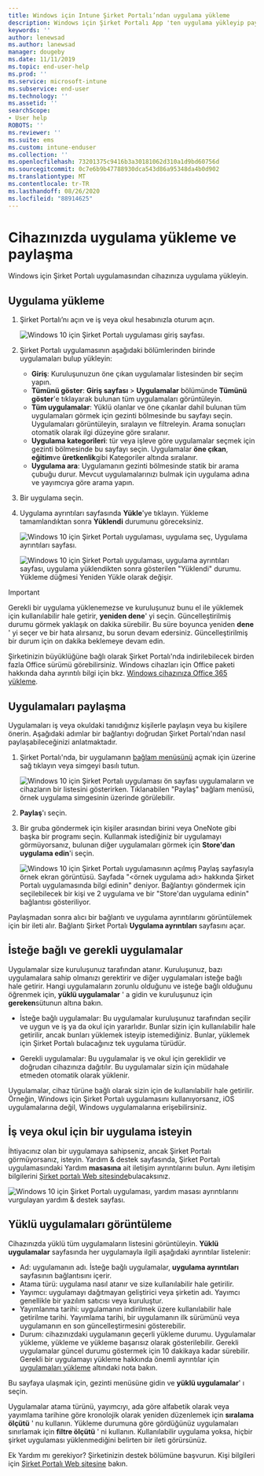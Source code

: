 ```yaml
---
title: Windows için Intune Şirket Portalı’ndan uygulama yükleme
description: Windows için Şirket Portalı App 'ten uygulama yükleyip paylaşma
keywords: ''
author: lenewsad
ms.author: lanewsad
manager: dougeby
ms.date: 11/11/2019
ms.topic: end-user-help
ms.prod: ''
ms.service: microsoft-intune
ms.subservice: end-user
ms.technology: ''
ms.assetid: ''
searchScope:
- User help
ROBOTS: ''
ms.reviewer: ''
ms.suite: ems
ms.custom: intune-enduser
ms.collection: ''
ms.openlocfilehash: 73201375c9416b3a30181062d310a1d9bd60756d
ms.sourcegitcommit: 0c7e6b9b47788930dca543d86a95348da4b0d902
ms.translationtype: MT
ms.contentlocale: tr-TR
ms.lasthandoff: 08/26/2020
ms.locfileid: "88914625"
---
```

# <a name="install-and-share-apps-on-your-device"></a>Cihazınızda uygulama yükleme ve paylaşma

Windows için Şirket Portalı uygulamasından cihazınıza uygulama yükleyin.

## <a name="install-apps"></a>Uygulama yükleme

1. Şirket Portalı’nı açın ve iş veya okul hesabınızla oturum açın.  

    ![Windows 10 için Şirket Portalı uygulaması giriş sayfası.](./media/RS1_AppDetailsPage_Installed_03.png)
2. Şirket Portalı uygulamasının aşağıdaki bölümlerinden birinde uygulamaları bulup yükleyin:  

    * **Giriş**: Kuruluşunuzun öne çıkan uygulamalar listesinden bir seçim yapın.  
    * **Tümünü göster**: **Giriş sayfası** > **Uygulamalar** bölümünde **Tümünü göster**'e tıklayarak bulunan tüm uygulamaları görüntüleyin.  
    * **Tüm uygulamalar**: Yüklü olanlar ve öne çıkanlar dahil bulunan tüm uygulamaları görmek için gezinti bölmesinde bu sayfayı seçin. Uygulamaları görüntüleyin, sıralayın ve filtreleyin. Arama sonuçları otomatik olarak ilgi düzeyine göre sıralanır.  
    * **Uygulama kategorileri**: tür veya işleve göre uygulamalar seçmek için gezinti bölmesinde bu sayfayı seçin. Uygulamalar **öne çıkan**, **eğitim**ve **üretkenlik**gibi Kategoriler altında sıralanır.  
    * **Uygulama ara**: Uygulamanın gezinti bölmesinde statik bir arama çubuğu durur. Mevcut uygulamalarınızı bulmak için uygulama adına ve yayımcıya göre arama yapın.  

3. Bir uygulama seçin.   
4. Uygulama ayrıntıları sayfasında **Yükle**'ye tıklayın. Yükleme tamamlandıktan sonra **Yüklendi** durumunu göreceksiniz.  

    ![Windows 10 için Şirket Portalı uygulaması, uygulama seç, Uygulama ayrıntıları sayfası.](./media/RS1_AppDetailsPage_Installed_02.png)  
    
    ![Windows 10 için Şirket Portalı uygulaması, uygulama ayrıntıları sayfası, uygulama yüklendikten sonra gösterilen "Yüklendi" durumu. Yükleme düğmesi Yeniden Yükle olarak değişir.](./media/RS1_AppDetailsPage_Installed_01.png)    

> [!IMPORTANT]
> Gerekli bir uygulama yüklenemezse ve kuruluşunuz bunu el ile yüklemek için kullanılabilir hale getirir, **yeniden dene**' yi seçin. Güncelleştirilmiş durumu görmek yaklaşık on dakika sürebilir. Bu süre boyunca yeniden **dene** ' yi seçer ve bir hata alırsanız, bu sorun devam edersiniz. Güncelleştirilmiş bir durum için on dakika beklemeye devam edin.   

Şirketinizin büyüklüğüne bağlı olarak Şirket Portalı'nda indirilebilecek birden fazla Office sürümü görebilirsiniz. Windows cihazları için Office paketi hakkında daha ayrıntılı bilgi için bkz. [Windows cihazınıza Office 365 yükleme](./install-office-windows.md).

## <a name="share-apps"></a>Uygulamaları paylaşma  
Uygulamaları iş veya okuldaki tanıdığınız kişilerle paylaşın veya bu kişilere önerin. Aşağıdaki adımlar bir bağlantıyı doğrudan Şirket Portalı'ndan nasıl paylaşabileceğinizi anlatmaktadır.

1. Şirket Portalı'nda, bir uygulamanın [bağlam menüsünü](//windows/uwp/design/controls-and-patterns/menus) açmak için üzerine sağ tıklayın veya simgeyi basılı tutun.  

    ![Windows 10 için Şirket Portalı uygulaması ön sayfası uygulamaların ve cihazların bir listesini gösterirken. Tıklanabilen "Paylaş" bağlam menüsü, örnek uygulama simgesinin üzerinde görülebilir. ](./media/1808_ShareContext_CP_Windows.png)  

2. **Paylaş**'ı seçin.
3. Bir gruba göndermek için kişiler arasından birini veya OneNote gibi başka bir programı seçin. Kullanmak istediğiniz bir uygulamayı görmüyorsanız, bulunan diğer uygulamaları görmek için **Store'dan uygulama edin**'i seçin.  

    ![Windows 10 için Şirket Portalı uygulamasının açılmış Paylaş sayfasıyla örnek ekran görüntüsü. Sayfada "<örnek uygulama adı> hakkında Şirket Portalı uygulamasında bilgi edinin" deniyor. Bağlantıyı göndermek için seçilebilecek bir kişi ve 2 uygulama ve bir "Store'dan uygulama edinin" bağlantısı gösteriliyor. ](./media/1808_ShareApps_CP_Windows.png) 

Paylaşmadan sonra alıcı bir bağlantı ve uygulama ayrıntılarını görüntülemek için bir ileti alır. Bağlantı Şirket Portalı **Uygulama ayrıntıları** sayfasını açar. 

## <a name="optional-and-required-apps"></a>İsteğe bağlı ve gerekli uygulamalar
Uygulamalar size kuruluşunuz tarafından atanır. Kuruluşunuz, bazı uygulamalara sahip olmanızı gerektirir ve diğer uygulamaları isteğe bağlı hale getirir. Hangi uygulamaların zorunlu olduğunu ve isteğe bağlı olduğunu öğrenmek için, **yüklü uygulamalar** ' a gidin ve kuruluşunuz için **gereken**sütunun altına bakın.  

* İsteğe bağlı uygulamalar: Bu uygulamalar kuruluşunuz tarafından seçilir ve uygun ve iş ya da okul için yararlıdır. Bunlar sizin için kullanılabilir hale getirilir, ancak bunları yüklemek isteyip istemediğiniz. Bunlar, yüklemek için Şirket Portalı bulacağınız tek uygulama türüdür. 

* Gerekli uygulamalar: Bu uygulamalar iş ve okul için gereklidir ve doğrudan cihazınıza dağıtılır. Bu uygulamalar sizin için müdahale etmeden otomatik olarak yüklenir. 

Uygulamalar, cihaz türüne bağlı olarak sizin için de kullanılabilir hale getirilir. Örneğin, Windows için Şirket Portalı uygulamasını kullanıyorsanız, iOS uygulamalarına değil, Windows uygulamalarına erişebilirsiniz.

## <a name="request-an-app-for-work-or-school"></a>İş veya okul için bir uygulama isteyin  
İhtiyacınız olan bir uygulamaya sahipseniz, ancak Şirket Portalı görmüyorsanız, isteyin. Yardım & destek sayfasında, Şirket Portalı uygulamasındaki Yardım **masasına** ait iletişim ayrıntılarını bulun. Aynı iletişim bilgilerini [Şirket portalı Web sitesinde](https://go.microsoft.com/fwlink/?linkid=2010980)bulacaksınız.    

  ![Windows 10 için Şirket Portalı uygulaması, yardım masası ayrıntılarını vurgulayan yardım & destek sayfası. ](./media/1812_UCP_Help_Support_helpdesk.png)  

## <a name="view-installed-apps"></a>Yüklü uygulamaları görüntüleme  
Cihazınızda yüklü tüm uygulamaların listesini görüntüleyin. **Yüklü uygulamalar** sayfasında her uygulamayla ilgili aşağıdaki ayrıntılar listelenir:

* Ad: uygulamanın adı. İsteğe bağlı uygulamalar, **uygulama ayrıntıları** sayfasının bağlantısını içerir.
* Atama türü: uygulama nasıl atanır ve size kullanılabilir hale getirilir. 
* Yayımcı: uygulamayı dağıtmayan geliştirici veya şirketin adı. Yayımcı genellikle bir yazılım satıcısı veya kuruluştur.  
* Yayımlanma tarihi: uygulamanın indirilmek üzere kullanılabilir hale getirilme tarihi. Yayımlama tarihi, bir uygulamanın ilk sürümünü veya uygulamanın en son güncelleştirmesini gösterebilir.
* Durum: cihazınızdaki uygulamanın geçerli yükleme durumu. Uygulamalar yükleme, yükleme ve yükleme başarısız olarak gösterilebilir. Gerekli uygulamalar güncel durumu göstermek için 10 dakikaya kadar sürebilir. Gerekli bir uygulamayı yükleme hakkında önemli ayrıntılar için [uygulamaları yükleme](#install-apps) altındaki nota bakın. 

Bu sayfaya ulaşmak için, gezinti menüsüne gidin ve **yüklü uygulamalar**' ı seçin.  


Uygulamalar atama türünü, yayımcıyı, ada göre alfabetik olarak veya yayımlama tarihine göre kronolojik olarak yeniden düzenlemek için **sıralama ölçütü** ' nu kullanın. Yükleme durumuna göre gördüğünüz uygulamaları sınırlamak için **filtre ölçütü** ' ni kullanın.  Kullanılabilir uygulama yoksa, hiçbir şirket uygulaması yüklenmediğini belirten bir ileti görürsünüz.  

Ek Yardım mı gerekiyor? Şirketinizin destek bölümüne başvurun. Kişi bilgileri için [Şirket Portalı Web sitesine](https://go.microsoft.com/fwlink/?linkid=2010980) bakın.